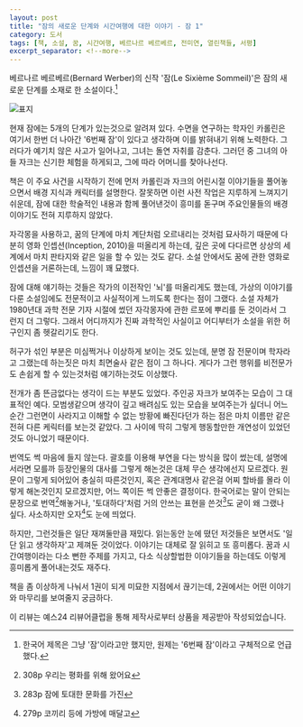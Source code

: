 ```yaml
---
layout: post
title: "잠의 새로운 단계와 시간여행에 대한 이야기 - 잠 1"
category: 도서
tags: [책, 소설, 꿈, 시간여행, 베르나르 베르베르, 전미연, 열린책들, 서평]
excerpt_separator: <!--more-->
---
```


베르나르 베르베르(Bernard Werber)의 신작 '잠(Le Sixième Sommeil)'은 잠의 새로운 단계를 소재로 한 소설이다.<!--more-->[^1]

[^1]: 한국어 제목은 그냥 '잠'이라고만 했지만, 원제는 '6번째 잠'이라고 구체적으로 언급했다.

![표지](https://lh3.googleusercontent.com/-mLx3tpWavG8/WUJyiq3TAlI/AAAAAAAAUsw/3BonOH9pOjgm8IYeIlnQbr34-aMrZWfDQCE0YBhgL/s360/le-sixieme-sommeil-1-book.jpg "다소 흔해진 주제인 잠으로 흥미로운 이야기를 써냈다.")

현재 잠에는 5개의 단계가 있는것으로 알려져 있다.
수면을 연구하는 학자인 카롤린은 여기서 한번 더 나아간 '6번째 잠'이 있다고 생각하며 이를 밝혀내기 위해 노력한다.
그러다가 예기치 않은 사고가 일어나고, 그녀는 돌연 자취를 감춘다.
그러던 중 그녀의 아들 자크는 신기한 체험을 하게되고, 그에 따라 어머니를 찾아나선다.

책은 이 주요 사건을 시작하기 전에
먼저 카롤린과 자크의 어린시절 이야기들을 풀어놓으면서
배경 지식과 캐릭터를 설명한다.
잘못하면 이런 사전 작업은 지루하게 느껴지기 쉬운데,
잠에 대한 학술적인 내용과 함께 풀어낸것이 흥미를 돋구며
주요인물들의 배경 이야기도 전혀 지루하지 않았다.

자각몽을 사용하고, 꿈의 단계에 마치 계단처럼 오르내리는 것처럼 묘사하기 때문에
다분히 영화 인셉션(Inception, 2010)을 떠올리게 하는데,
깊은 곳에 다다르면 상상의 세계에서 마치 판타지와 같은 일을 할 수 있는 것도 같다.
소설 안에서도 꿈에 관한 영화로 인셉션을 거론하는데, 느낌이 꽤 묘했다.

잠에 대해 얘기하는 것들은 작가의 이전작인 '뇌'를 떠올리게도 했는데,
가상의 이야기를 다룬 소설임에도 전문적이고 사실적이게 느끼도록 한다는 점이 그랬다.
소설 자체가 1980년대 과학 전문 기자 시절에 썼던 자각몽자에 관한 르포에 뿌리를 둔 것이라서 그런지 더 그렇다.
그래서 어디까지가 진짜 과학적인 사실이고 어디부터가 소설을 위한 허구인지 좀 헷갈리기도 한다.

허구가 섞인 부분은 미심쩍거나 이상하게 보이는 것도 있는데,
분명 잠 전문이며 학자라고 그랬는데 하는짓은 마치 최면술사 같은 점이 그 하나다.
게다가 그런 행위를 비전문가도 손쉽게 할 수 있는것처럼 얘기하는것도 이상했다.

전개가 좀 뜬금없다는 생각이 드는 부분도 있었다.
주인공 자크가 보여주는 모습이 그 대표적인 예다.
모범생같으며 생각이 깊고 배려심도 있는 모습을 보여주는가 싶더니
어느순간 그런면이 사라지고 이해할 수 없는 방황에 빠진다던가 하는 점은
마치 이름만 같은 전혀 다른 케릭터를 보는것 같았다.
그 사이에 딱히 그렇게 행동할만한 개연성이 있었던것도 아니었기 때문이다.

번역도 썩 마음에 들지 않는다.
괄호를 이용해 부연을 다는 방식을 많이 썼는데, 설명에서라면 모를까 등장인물의 대사를 그렇게 해논것은 대체 무슨 생각에선지 모르겠다.
원문이 그렇게 되어있어 충실히 따른것인지, 혹은 관계대명사 같은걸 어찌 할바를 몰라 이렇게 해논것인지 모르겠지만, 어느 쪽이든 썩 안좋은 결정이다.
한국어로는 말이 안되는 문장으로 번역[^2]해놓거나,
'토대하다'처럼 거의 안쓰는 표현을 쓴것[^3]도 굳이 왜 그랬나 싶다.
사소하지만 오자[^4]도 눈에 띄었다.

[^2]: 308p 우리는 평화를 위해 왔어요
[^3]: 283p 잠에 토대한 문화를 가진
[^4]: 279p 코끼리 등에 가방에 매달고

하지만, 그런것들은 일단 재껴둘만큼 재밌다.
읽는동안 눈에 뗬던 저것들은 보면서도 '일단 읽고 생각하자'고 제껴둔 것이었다.
이야기는 대체로 잘 읽히고 또 흥미롭다.
꿈과 시간여행이라는 다소 뻔한 주제를 가지고,
다소 식상할법한 이야기들을 하는데도
이렇게 흥미롭게 풀어내는것도 재주다.

책을 좀 이상하게 나눠서 1권이 되게 미묘한 지점에서 끊기는데,
2권에서는 어떤 이야기와 마무리를 보여줄지 궁금하다.



<div class="im im-info">
이 리뷰는 예스24 리뷰어클럽을 통해 제작사로부터 상품을 제공받아 작성되었습니다.
</div>
